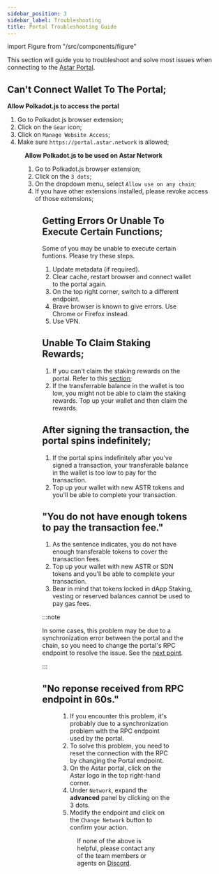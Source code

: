 ```yaml
---
sidebar_position: 3
sidebar_label: Troubleshooting
title: Portal Troubleshooting Guide
---
```


import Figure from "/src/components/figure"

This section will guide you to troubleshoot and solve most issues when connecting to the [Astar Portal](https://portal.astar.network/).

## Can't Connect Wallet To The Portal;

**Allow Polkadot.js to access the portal**
1. Go to Polkadot.js browser extension;
2. Click on the `Gear` icon;
3. Click on `Manage Website Access`;
4. Make sure `https://portal.astar.network` is allowed;

<Figure src={require('/docs/use/how-to-guides/layer-1/astar-portal/img/polkadot_js_1.png').default } width="60%" />

**Allow Polkadot.js to be used on Astar Network**
1. Go to Polkadot.js browser extension;
2. Click on the `3 dots`;
3. On the dropdown menu, select `Allow use on any chain`;
4. If you have other extensions installed, please revoke access of those extensions;

<Figure src={require('/docs/use/how-to-guides/layer-1/astar-portal/img/polkadot_js_2.png').default } width="60%" />

## Getting Errors Or Unable To Execute Certain Functions;
Some of you may be unable to execute certain funtions. Please try these steps.
1. Update metadata (if required).
2. Clear cache, restart browser and connect wallet to the portal again.
3. On the top right corner, switch to a different endpoint.
4. Brave browser is known to give errors. Use Chrome or Firefox instead.
5. Use VPN.

## Unable To Claim Staking Rewards;
1. If you can't claim the staking rewards on the portal. Refer to this [section](/use/how-to-guides/layer-1/dapp-staking/for-stakers/manage-dApp-Staking#my-staking-panel);
2. If the transferrable balance in the wallet is too low, you might not be able to claim the staking rewards. Top up your wallet and then claim the rewards.

## After signing the transaction, the portal spins indefinitely;
1. If the portal spins indefinitely after you've signed a transaction, your transferable balance in the wallet is too low to pay for the transaction. 
2. Top up your wallet with new ASTR tokens and you'll be able to complete your transaction.

## "You do not have enough tokens to pay the transaction fee."

1. As the sentence indicates, you do not have enough transferable tokens to cover the transaction fees.
2. Top up your wallet with new ASTR or SDN tokens and you'll be able to complete your transaction.
3. Bear in mind that tokens locked in dApp Staking, vesting or reserved balances cannot be used to pay gas fees.

:::note

In some cases, this problem may be due to a synchronization error between the portal and the chain, so you need to change the portal's RPC endpoint to resolve the issue. See the [next point](/use/how-to-guides/layer-1/astar-portal/troubleshooting#no-reponse-received-from-rpc-endpoint-in-60s).

:::

## "No reponse received from RPC endpoint in 60s."

<Figure src={require('/docs/use/how-to-guides/layer-1/astar-portal/img/Endpoint_error.png').default } width="35%" /> 

1. If you encounter this problem, it's probably due to a synchronization problem with the RPC endpoint used by the portal.
2. To solve this problem, you need to reset the connection with the RPC by changing the Portal endpoint.
3. On the Astar portal, click on the Astar logo in the top right-hand corner.
4. Under `Network`, expand the **advanced** panel by clicking on the 3 dots.
5. Modify the endpoint and click on the `Change Network` button to confirm your action.

<Figure src={require('/docs/use/how-to-guides/layer-1/astar-portal/img/Network_modal.png').default } width="40%" /> 

If none of the above is helpful, please contact any of the team members or agents on [Discord](https://discord.gg/2FGq5KqwBh).
